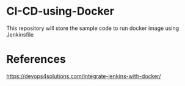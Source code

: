 # CI-CD-using-Docker
This repository will store the sample code to run docker image using Jenkinsfile




# References
https://devops4solutions.com/integrate-jenkins-with-docker/
